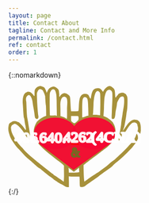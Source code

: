 ```yaml
---
layout: page
title: Contact About
tagline: Contact and More Info
permalink: /contact.html
ref: contact
order: 1
---
```


{::nomarkdown}
<div>
<svg
   xmlns:dc="http://purl.org/dc/elements/1.1/"
   xmlns:cc="http://creativecommons.org/ns#"
   xmlns:rdf="http://www.w3.org/1999/02/22-rdf-syntax-ns#"
   xmlns:svg="http://www.w3.org/2000/svg"
   xmlns="http://www.w3.org/2000/svg"
   xmlns:sodipodi="http://sodipodi.sourceforge.net/DTD/sodipodi-0.dtd"
   xmlns:inkscape="http://www.inkscape.org/namespaces/inkscape"
   id="svg8"
   version="1.1"
   viewBox="0 0 70.805656 53.95681"
   height="53.95681mm"
   width="70.805656mm"
   sodipodi:docname="heartHandsPretty.svg"
   inkscape:version="0.92.2 5c3e80d, 2017-08-06">
  <metadata
     id="metadata30">
    <rdf:RDF>
      <cc:Work
         rdf:about="">
        <dc:format>image/svg+xml</dc:format>
        <dc:type
           rdf:resource="http://purl.org/dc/dcmitype/StillImage" />
        <dc:title></dc:title>
      </cc:Work>
    </rdf:RDF>
  </metadata>
  <defs
     id="defs28" />
  <sodipodi:namedview
     pagecolor="#ffffff"
     bordercolor="#666666"
     borderopacity="1"
     objecttolerance="10"
     gridtolerance="10"
     guidetolerance="10"
     inkscape:pageopacity="0"
     inkscape:pageshadow="2"
     inkscape:window-width="1440"
     inkscape:window-height="855"
     id="namedview25"
     showgrid="false"
     showguides="true"
     inkscape:guide-bbox="true"
     inkscape:zoom="2.5639369"
     inkscape:cx="147.31861"
     inkscape:cy="54.528623"
     inkscape:window-x="0"
     inkscape:window-y="1"
     inkscape:window-maximized="1"
     inkscape:current-layer="svg8" />
  <!-- <defs
      id="defs2" />
   <metadata
      id="metadata5">
      <rdf:RDF>
         <cc:Work
            rdf:about="">
         <dc:format>image/svg+xml</dc:format>
         <dc:type
            rdf:resource="http://purl.org/dc/dcmitype/StillImage" />
         <dc:title></dc:title>
         </cc:Work>
      </rdf:RDF>
   </metadata> -->
  <g
     style="display:inline"
     transform="translate(-11.755183,-119.99777)"
     id="layer2" />
  <g
     style="display:inline"
     transform="translate(-8.1940652,-150.64573)"
     id="layer1">
    <g
       transform="translate(8.194579,72.686509)"
       id="g862">
      <path
         d="m 16.15,78.159027 c -0.768,0.252 -1.612,0.99 -1.938,1.692 -0.153,0.341 -0.23,1.133 -0.211,2.015 0.02,0.81 0,1.475 -0.058,1.475 -0.115,0 -0.767,-0.684 -0.767,-0.792 0,-0.18 -1.074,-1.151 -1.477,-1.35 -0.518,-0.251 -1.7850004,-0.269 -1.7850004,-0.017 0,0.09 -0.115,0.18 -0.25,0.18 -0.1329995,0 -0.5169995,0.234 -0.8429995,0.54 -0.806,0.737 -1.286,3.004 -1.132,5.199 0.076,0.863 0.172,2.23 0.21,3.076 0.173,2.915 0.327,4.588 0.5,4.876 0.096,0.162 0.21,0.81 0.268,1.44 0.077,0.629 0.25,1.672 0.403,2.32 0.288,1.17 0.403,2.465003 0.211,2.627003 -0.038,0.054 -0.46,-0.468 -0.902,-1.134 -0.825,-1.223003 -2.647,-3.112003 -3.031,-3.112003 -0.096,0 -0.441,-0.126 -0.73,-0.27 -0.651,-0.324 -1.8599999,-0.36 -2.4359999,-0.072 -0.23,0.126 -0.729,0.45 -1.1130001,0.72 -0.63299999,0.467 -0.72899999,0.665 -0.93999999,1.727 -0.25,1.349003 -0.153,2.697653 0.422,4.389653 0.64094139,2.5 2.12705949,4.40776 3.93353009,6.81488 0.153,0.162 2.3024699,2.36047 2.5714699,2.70247 1.036,1.259 2.7239995,2.932 4.1819999,4.137 0.537,0.45 1.842,1.602 2.897,2.555 1.056,0.954 2.072,1.781 2.264,1.853 0.211,0.054 0.69,0.378 1.113,0.72 0.403,0.36 1.113,0.935 1.573,1.313 0.46,0.36 1.19,0.972 1.631,1.331 0.709551,0.56577 1.439013,1.10611 2.187,1.62 0.768,0.521 1.4,1.061 1.4,1.187 0,0.126 0.078,0.198 0.174,0.144 0.076,-0.054 0.307,0.054 0.498,0.252 0.192,0.198 0.423,0.36 0.518,0.36 0.096,0 0.346,0.144 0.557,0.324 0.192,0.197 0.614,0.45 0.902,0.593 0.287,0.144 0.633,0.36 0.767,0.468 0.134,0.126 0.345,0.234 0.441,0.234 0.115,0 0.749,0.36 1.44,0.81 0.959,0.63 1.4,0.809 1.995,0.809 h 0.767 v -3.04 l -0.101117,-2.70289 c 2.310973,0.28812 3.730166,0.0398 5.742117,0.14788 v 0 c 0.057,0.36 0.115,1.511 0.115,2.555 0,1.061 0.058,2.176 0.115,2.482 0.115,0.522 0.173,0.558 1.017,0.558 0.844,0 1.573,-0.288 2.034,-0.81 0.192,-0.197 2.149,-1.583 4.815,-3.418 0.73,-0.486 1.459,-0.99 1.612,-1.115 0.768,-0.576 3.031,-2.285 3.55,-2.68 0.326,-0.253 1.189,-0.864 1.918,-1.368 1.343,-0.918 2.859,-2.123 2.686,-2.123 -0.096,0 1.44,-1.367 2.38,-2.087 2.821558,-2.20221 5.627946,-5.11498 7.808,-7.394 0.967588,-1.31718 2.398,-3.005 2.398,-3.203 1.07353,-2.07402 2.583687,-4.72275 2.308,-6.764 0.0888,-1.197403 -0.126886,-2.499946 -0.534471,-3.591584 0,0 -0.796412,-1.27 -1.832412,-1.323 -1.403659,-0.399044 -2.66419,0.0057 -4.499117,2.047412 l -2.814117,3.935582 0.859529,-2.385642 c 0.321781,-1.402152 0.718939,-3.853057 0.948588,-5.231764 0.115,-0.791 0.23,-1.655 0.23,-1.943 0.432355,-1.664779 0.507639,-3.736197 0.537,-5.487 0.04,-2.86 0.02,-3.04 -0.46,-3.958 -0.25,-0.522 -0.518,-0.936 -0.594,-0.9 -0.058,0.036 -0.288,-0.09 -0.519,-0.27 -0.844,-0.701 -3.204,-0.143 -3.549,0.81 -0.058,0.18 -0.173,0.324 -0.269,0.324 -0.095,0 -0.345,0.306 -0.556,0.666 -0.46,0.845 -0.556,0.647 -0.671,-1.386 -0.116,-2.23 -0.25,-2.59 -1.19,-3.4 -1.4,-1.223 -2.245,-1.205 -3.703,0.072 -0.499,0.432 -1.017,1.08 -1.17,1.421 -0.135,0.36 -0.326,0.648 -0.422,0.648 -0.077,0 -0.288,-0.252 -0.46,-0.576 -0.692,-1.241 -1.92,-1.637 -3.493,-1.151 -1.324,0.414 -1.88,1.44 -2.417,4.426 l -0.211,1.151 -0.442,-0.666 c -0.23,-0.377 -0.46,-0.863 -0.537,-1.097 -0.23,-0.918 -2.34,-1.313 -3.377,-0.63 -1.38,0.918 -1.784,2.285 -1.956,6.405 -0.039,1.205 -0.135,2.285 -0.212,2.393 -0.076,0.108 -0.901,0.18 -2.014,0.18 h -1.9 l -0.095,-0.774 c -0.058,-0.414 -0.154,-1.817 -0.211,-3.094 -0.173,-3.49 -0.212,-3.778 -0.576,-4.372 -0.422,-0.648 -1.919,-1.475 -2.686,-1.475 -1.06,0.176 -1.992,0.875 -2.398,1.709 0,0.144 -0.096,0.27 -0.211,0.27 -0.116,0 -0.192,-0.324 -0.173,-0.774 0.019,-0.414 0.019,-0.792 0,-0.846 -0.02,-0.054 -0.077,-0.467 -0.115,-0.935 -0.058,-1.062 -0.269,-1.421 -1.267,-2.177 -1.036,-0.774 -1.515,-0.882 -2.513,-0.558 -1.094,0.342 -1.88,1.098 -2.34,2.195 -0.212,0.522 -0.442,0.936 -0.538,0.936 -0.077,0 -0.115,-0.072 -0.038,-0.162 0.096,-0.162 -0.154,-0.81 -0.806,-2.123 -0.211,-0.396 -0.556,-0.666 -1.247,-0.936 -1.075,-0.412 -1.324,-0.431 -2.168,-0.162 z m 8.46,1.728 c 0.385,0.233 0.826,1.367 1.018,2.68 0.115,0.702 0.21,3.526 0.21,6.243 l 0.111529,5.07653 c -0.993565,-0.596727 -2.240305,0.0096 -3.719823,-0.262588 0,0 -0.131709,-3.905237 -0.131709,-5.874942 0,-5.811 0.019,-6.153 0.383,-6.657 0.453492,-1.301153 1.452288,-1.639663 2.13,-1.205 z m -6.206,0.408 c 0,0 0.882,1.555 1.27,3.058 0.038,1.277 0.255,4.349 0.39,4.925 0.134,0.575 0.181529,5.571413 0.181529,5.571413 -1.725001,0.559246 -3.764411,1.836057 -5.078647,3.304411 -1.531529,2.738823 -2.084059,4.839649 -1.113,8.052239 0.595,2.358 2.595117,4.06635 4.494117,6.07105 2.762388,2.61247 5.11762,4.13107 7.558353,6.25712 2.794277,1.88589 3.634588,2.99348 3.634588,2.99348 -0.058,1.44 0.06906,4.82129 0.01206,6.11729 l -0.115,2.374 -0.71,-0.485 c -0.384,-0.27 -0.73,-0.54 -0.787,-0.594 -0.163809,-0.13138 -0.344399,-0.24034 -0.537,-0.324 -0.270187,-0.13786 -0.52696,-0.30057 -0.767,-0.486 -0.787,-0.647 -2.341,-1.69 -2.533,-1.69 -0.096,0 -0.192,-0.127 -0.192,-0.27 0,-0.144 -0.115,-0.27 -0.23,-0.27 -0.134,0 -0.633,-0.324 -1.113,-0.72 -0.48,-0.378 -1.554,-1.241 -2.398,-1.89 -1.292701,-0.99241 -5.124957,-4.02527 -6.365175,-5.08253 -3.272509,-2.69503 -5.2248036,-4.54256 -6.6305892,-6.34818 -0.7502778,-0.57597 -1.6259281,-1.81353 -2.2560588,-2.483 -0.8660219,-1.36014 -1.6310848,-2.31953 -2.1385881,-3.34176 -1.164546,-2.03902 -1.5046033,-3.20729 -1.5585887,-4.92153 0,0 0.103,-1.313003 1.247,-1.680003 0.7999999,-0.748 1.9119999,0.2 2.4869999,0.65 1.17,0.935003 3.127,3.436003 4.03,5.163003 0.5939995,1.17 1.7639999,2.357 2.2439999,2.267 0.46,-0.09 0.384,-1.53 -0.269,-5.451 -0.153,-0.9 -0.402,-2.465003 -0.575,-3.508003 -0.150464,-0.931283 -0.310473,-1.860998 -0.48,-2.789 -0.096,-0.504 -0.2300004,-1.997 -0.2880004,-3.328 -0.057,-1.332 -0.153,-3.58 -0.21,-5.002 -0.8269995,-3.064 1.2340004,-3.66 1.2340004,-3.66 0.672,0 0.914,0.26 1.432,1.303 0.365001,0.738 0.595,1.602 0.69,2.573 0.097,0.792 0.308,2.105 0.461,2.897 0.173,0.791 0.384,2.159 0.5,3.058 0.268,2.159 0.325,2.429 0.728,2.717 0.883,0.63 1.65,-0.144 1.382,-1.422 -0.269,-1.367 -0.773,-7.477 -0.773,-11.992 0.718,-2.744 2.035,-2.662 3.142,-1.614 z m 36.56,0.131 c 0.713,0.84 0.62,1.591 0.633,2.645 0.019,1.187 -0.02,2.878 -0.077,3.778 -0.058,0.882 -0.154,3.166 -0.23,5.055 -0.154,3.293 -0.135,3.455 0.21,3.563 1.113,0.305 1.478,-0.288 1.689,-2.771 0.077,-0.846 0.25,-1.979 0.384,-2.519 0.153,-0.54 0.326,-1.547 0.403,-2.23 0.076,-0.684 0.192,-1.386 0.287,-1.53 0.979,-1.907 1.305,-2.41 1.766,-2.644 0.805,-0.396 1.4,-0.324 1.65,0.197 0.345,0.702 0.268,3.545 -0.154,5.776 -0.192,1.115 -0.422,2.446 -0.48,2.968 -0.057,0.54 -0.191,1.367 -0.287,1.871 -0.192,0.99 -0.422,2.753 -0.48,3.598 -0.02,0.288 -0.173,1.35 -0.345,2.339003 -0.845,5.11 -1.367117,6.36547 -0.773117,6.54547 1.267112,-1.8073 2.750035,-4.02615 3.931175,-5.50206 0,0 1.323585,-2.333156 2.449118,-3.343354 1.168235,-1.401882 3.521118,-0.844298 3.437295,0.852353 0.547,1.373001 0.304529,2.669591 -0.468471,4.308591 -0.41072,1.35415 -0.849896,2.50891 -1.683883,3.53694 -0.522236,0.76283 -1.386914,1.80727 -2.038117,2.41806 -1.060174,1.22267 -2.173821,2.36028 -3.108,3.274 -4.183,4.03 -5.046,4.803 -5.833,5.307 -0.403,0.27 -1.324,1.008 -2.034,1.62 -0.69,0.629 -1.88,1.583 -2.647,2.122 -0.912621,0.6483 -1.808256,1.3202 -2.686,2.015 -0.711674,0.52561 -1.387899,0.85911 -2.111,1.386 -1.58424,0.88648 -3.206029,2.14768 -4.547,3.076 -0.518,0.342 -0.979,0.702 -1.055,0.81 -0.326,0.431 -0.533529,-4.41106 -0.591529,-8.72906 0,0 3.097286,-2.50413 7.335234,-5.60988 0,0 2.700406,-2.09585 5.266942,-3.97254 0,0 3.335529,-2.94293 3.964412,-5.08429 0.44,-1.098 1.08347,-4.23653 -0.29653,-7.069527 -0.703,-1.035 -0.113529,-0.780706 -2.018529,-2.432706 -0.901,-0.86 -2.038,-1.5 -3.614,-2.102 0,0 0.218,-2.17 0.276,-4.49 0.057,-2.321 0.192,-4.642 0.268,-5.128 0.442,-2.446 0.94,-3.67 1.689,-4.102 0.729,-0.413 1.19,-0.377 1.918,0.198 z m -6.217,0.81 c 0.384,0.504 0.403,0.702 0.403,6.567 l -0.121,5.754 -2.02,-0.26 c -2.475,-0.09 -1.85,0.514 -1.715,-1.195 0.057,-0.81 0.153,-2.734 0.21,-4.263 -0.059,-1.375 0.642,-9.625 3.243,-6.603 z m -17.92,2.823 c 1.114,0.859 0.522,4.452 0.537,5.937 0.039,4.552 0,5.578 -0.191,5.47 -1.477857,-1.078125 -3.30447,-1.404 -3.30447,-1.404 l -0.03453,-2.914 c 0.0979,-1.93014 -0.317489,-4.115735 0.294941,-5.803588 0.44,-1.236 1.341059,-2.240412 2.698059,-1.285412 z m 10.725,0 c 0.825,0.396 1.036,1.476 1.132,5.686 l 0.096,3.994 c -1.065,-0.036 -1.854,0.725 -2.782,0.863 l -0.537,0.072 v -4.372 c 0,-2.59 0.096,-4.641 0.211,-5.073 0.365,-1.224 0.998,-1.62 1.88,-1.17 z m -4.125,10.183 c 0.058,0.162 0.115,0.63 0.115,1.044 0,0.683 -0.096,0.845 -1.055,1.709 -1.151,1.043 -1.247,1.043 -2.417,0.054 -0.518,-0.432 -0.557,-0.54 -0.557,-1.781 v -1.314 h 1.9 c 1.554,0 1.918,0.054 2.014,0.288 z m -2.41353,29.501763 c 0,0 1.686178,-1.29918 2.722178,-2.19918 l 0.170179,2.39012 c -1.330941,0.36671 -5.562823,0.23653 -5.562823,0.23653 l -0.176944,-2.54717 z"
         id="hands"
         inkscape:connector-curvature="0"
         sodipodi:nodetypes="cccsscssccccccccsccccccccccccccsccscccscscccccscscccccsccccccccccccccccscccccscccccccccsccccccsccccccsccccccscccccccccccccccccccccssscccccccccccccccccccccccccccccccccccccccccccccccccccccccccccccccccccccccccccccccccccccccsccccccscscccccccc"
         style="fill:#a0892c;fill-opacity:0.92660552" />
    </g>
  </g>
  <g
     style="display:inline;fill:#f80733;fill-opacity:0.9254902;stroke-width:0.52916664;stroke-miterlimit:4;stroke-dasharray:none"
     transform="translate(-11.966813,-121.32081)"
     id="heart">
    <g
       style="fill:#f80733;fill-opacity:0.9254902;fill-rule:evenodd;stroke:#000000;stroke-width:0.54498875;stroke-miterlimit:4;stroke-dasharray:none"
       transform="matrix(0.92904128,0,0,1.014787,16.445915,120.98264)"
       id="g864">
      <ellipse
         style="fill:#f80733;fill-opacity:0.9254902;stroke:#f80733;stroke-width:0.54498875;stroke-miterlimit:4;stroke-dasharray:none;stroke-opacity:0.9254902"
         cx="44.215359"
         cy="25.186964"
         rx="12.23322"
         ry="8.0579929"
         id="ellipse895" />
      <ellipse
         style="fill:#f80733;fill-opacity:0.9254902;stroke:#f80733;stroke-width:0.54498875;stroke-miterlimit:4;stroke-dasharray:none;stroke-opacity:0.9254902"
         ry="8.0204515"
         rx="11.969459"
         cy="25.224092"
         cx="22.142801"
         id="ellipse897" />
      <path
         style="fill:#f80733;fill-opacity:0.9254902;stroke:#f80733;stroke-width:0.54498875;stroke-miterlimit:4;stroke-dasharray:none;stroke-opacity:0.9254902"
         d="M 32.703086,44.146168 14.194513,31.342878 53.957335,30.220552 Z"
         id="path899"
         inkscape:connector-curvature="0" />
      <path
         inkscape:connector-curvature="0"
         id="path898"
         d="m 33.339186,28.67064 -1.795869,2.279035 3.858149,0.199778 z"
         style="fill:#f80733;fill-opacity:0.9254902;stroke:#fe0000;stroke-width:0.54498875;stroke-miterlimit:4;stroke-dasharray:none;stroke-opacity:0.94117647" />
    </g>
  </g>
  <g
     style="display:inline"
     transform="matrix(0.89719915,0,0,1.0027581,-7.5596864,-121.47897)"
     id="layer5">
    <text
       id="text939"
       y="199.94576"
       x="27.18688"
       style="font-style:normal;font-variant:normal;font-weight:normal;font-stretch:normal;font-size:10.58333302px;line-height:1.25;font-family:sans-serif;-inkscape-font-specification:sans-serif;font-variant-ligatures:normal;font-variant-position:normal;font-variant-caps:normal;font-variant-numeric:normal;font-variant-alternates:normal;font-feature-settings:normal;text-indent:0;text-align:start;text-decoration:none;text-decoration-line:none;text-decoration-style:solid;text-decoration-color:#000000;letter-spacing:0px;word-spacing:0px;text-transform:none;writing-mode:lr-tb;direction:ltr;text-orientation:mixed;dominant-baseline:auto;baseline-shift:baseline;text-anchor:start;white-space:normal;shape-padding:0;opacity:1;vector-effect:none;fill:#000000;fill-opacity:1;stroke:#ff0000;stroke-width:2.64583325;stroke-linecap:butt;stroke-linejoin:bevel;stroke-miterlimit:4;stroke-dasharray:0, 29.1041663;stroke-dashoffset:100;stroke-opacity:1;paint-order:markers stroke fill"
       xml:space="preserve"><tspan
         style="font-style:normal;font-variant:normal;font-weight:normal;font-stretch:normal;font-family:sans-serif;-inkscape-font-specification:sans-serif;fill:#000000;fill-opacity:1;stroke-width:2.64583325"
         y="209.30952"
         x="27.18688"
         id="tspan937" /></text>
    <text
       id="ampersand"
       y="155.55254"
       x="46.72921"
       style="font-style:normal;font-variant:normal;font-weight:normal;font-stretch:condensed;font-size:6.93239021px;line-height:1.25;font-family:'Arial Narrow';-inkscape-font-specification:'Arial Narrow, Condensed';font-variant-ligatures:normal;font-variant-position:normal;font-variant-caps:normal;font-variant-numeric:normal;font-variant-alternates:normal;font-feature-settings:normal;text-indent:0;text-align:start;text-decoration:none;text-decoration-line:none;text-decoration-style:solid;text-decoration-color:#000000;letter-spacing:0px;word-spacing:0px;text-transform:none;writing-mode:lr-tb;direction:ltr;text-orientation:mixed;dominant-baseline:auto;baseline-shift:baseline;text-anchor:start;white-space:normal;shape-padding:0;opacity:1;vector-effect:none;fill:#786721;fill-opacity:0;stroke:#786721;stroke-width:0.8187862;stroke-linecap:butt;stroke-linejoin:bevel;stroke-miterlimit:4;stroke-dasharray:none;stroke-dashoffset:10;stroke-opacity:1;paint-order:markers stroke fill"
       xml:space="preserve"
       transform="scale(0.97980198,1.0206144)"><tspan
         style="fill:#786721;stroke:#786721;stroke-width:0.8187862;stroke-miterlimit:4;stroke-dasharray:none;stroke-dashoffset:10;stroke-opacity:1"
         y="155.55254"
         x="46.72921"
         id="tspan1007">&amp;</tspan></text>
    <text
       xml:space="preserve"
       style="font-style:normal;font-variant:normal;font-weight:normal;font-stretch:condensed;font-size:8.42642021px;line-height:1.25;font-family:'Arial Narrow';-inkscape-font-specification:'Arial Narrow, Condensed';font-variant-ligatures:normal;font-variant-position:normal;font-variant-caps:normal;font-variant-numeric:normal;font-variant-alternates:normal;font-feature-settings:normal;text-indent:0;text-align:start;text-decoration:none;text-decoration-line:none;text-decoration-style:solid;text-decoration-color:#000000;letter-spacing:0px;word-spacing:0px;text-transform:none;writing-mode:lr-tb;direction:ltr;text-orientation:mixed;dominant-baseline:auto;baseline-shift:baseline;text-anchor:start;white-space:normal;shape-padding:0;opacity:1;vector-effect:none;fill:#000000;fill-opacity:0;stroke:#ffffff;stroke-width:0.97465336;stroke-linecap:butt;stroke-linejoin:bevel;stroke-miterlimit:4;stroke-dasharray:none;stroke-dashoffset:26.45833397;stroke-opacity:0.94117647;paint-order:markers stroke fill"
       x="23.037352"
       y="162.03932"
       id="prefix"
       transform="scale(1.0716415,0.93314789)"><tspan
         id="tspan836"
         x="23.037352"
         y="162.03932"
         style="font-size:8.42642021px;stroke:#ffffff;stroke-width:0.97465336;stroke-miterlimit:4;stroke-dasharray:none;stroke-dashoffset:26.45833397;stroke-opacity:0.94117647">.640.</tspan></text>
    <text
       xml:space="preserve"
       style="font-style:normal;font-variant:normal;font-weight:normal;font-stretch:condensed;font-size:8.42642021px;line-height:1.25;font-family:'Arial Narrow';-inkscape-font-specification:'Arial Narrow, Condensed';font-variant-ligatures:normal;font-variant-position:normal;font-variant-caps:normal;font-variant-numeric:normal;font-variant-alternates:normal;font-feature-settings:normal;text-indent:0;text-align:start;text-decoration:none;text-decoration-line:none;text-decoration-style:solid;text-decoration-color:#000000;letter-spacing:0px;word-spacing:0px;text-transform:none;writing-mode:lr-tb;direction:ltr;text-orientation:mixed;dominant-baseline:auto;baseline-shift:baseline;text-anchor:start;white-space:normal;shape-padding:0;opacity:1;vector-effect:none;fill:#000000;fill-opacity:0;stroke:#ffffff;stroke-width:0.97465336;stroke-linecap:butt;stroke-linejoin:bevel;stroke-miterlimit:4;stroke-dasharray:none;stroke-dashoffset:26.45833397;stroke-opacity:0.94117647;paint-order:markers stroke fill"
       x="38.390644"
       y="161.89159"
       id="phone"
       transform="scale(1.0716415,0.93314789)"><tspan
         id="the-number"
         x="38.390644"
         y="161.89159"
         style="font-size:8.42642021px;stroke:#ffffff;stroke-width:0.97465336;stroke-miterlimit:4;stroke-dasharray:none;stroke-dashoffset:26.45833397;stroke-opacity:0.94117647">4262</tspan></text>
    <text
       xml:space="preserve"
       style="font-style:normal;font-variant:normal;font-weight:normal;font-stretch:condensed;font-size:8.42642021px;line-height:1.25;font-family:'Arial Narrow';-inkscape-font-specification:'Arial Narrow, Condensed';font-variant-ligatures:normal;font-variant-position:normal;font-variant-caps:normal;font-variant-numeric:normal;font-variant-alternates:normal;font-feature-settings:normal;text-indent:0;text-align:start;text-decoration:none;text-decoration-line:none;text-decoration-style:solid;text-decoration-color:#000000;letter-spacing:0px;word-spacing:0px;text-transform:none;writing-mode:lr-tb;direction:ltr;text-orientation:mixed;dominant-baseline:auto;baseline-shift:baseline;text-anchor:start;white-space:normal;shape-padding:0;opacity:1;vector-effect:none;fill:#000000;fill-opacity:0;stroke:#ffffff;stroke-width:0.97465336;stroke-linecap:butt;stroke-linejoin:bevel;stroke-miterlimit:4;stroke-dasharray:none;stroke-dashoffset:26.45833397;stroke-opacity:1;paint-order:markers stroke fill"
       x="53.947147"
       y="161.74371"
       id="in-paren"
       transform="scale(1.0716415,0.93314789)"><tspan
         id="4CNA"
         x="53.947147"
         y="161.74371"
         style="font-size:8.42642021px;stroke:#ffffff;stroke-width:0.97465336;stroke-miterlimit:4;stroke-dasharray:none;stroke-dashoffset:26.45833397;stroke-opacity:1">(4CNA)</tspan></text>
    <text
       transform="scale(1.0716415,0.93314789)"
       id="area-code"
       y="162.04803"
       x="11.417357"
       style="font-style:normal;font-variant:normal;font-weight:normal;font-stretch:condensed;font-size:8.42642021px;line-height:1.25;font-family:'Arial Narrow';-inkscape-font-specification:'Arial Narrow, Condensed';font-variant-ligatures:normal;font-variant-position:normal;font-variant-caps:normal;font-variant-numeric:normal;font-variant-alternates:normal;font-feature-settings:normal;text-indent:0;text-align:start;text-decoration:none;text-decoration-line:none;text-decoration-style:solid;text-decoration-color:#000000;letter-spacing:0px;word-spacing:0px;text-transform:none;writing-mode:lr-tb;direction:ltr;text-orientation:mixed;dominant-baseline:auto;baseline-shift:baseline;text-anchor:start;white-space:normal;shape-padding:0;opacity:1;vector-effect:none;fill:#000000;fill-opacity:0;stroke:#ffffff;stroke-width:0.9745546;stroke-linecap:butt;stroke-linejoin:bevel;stroke-miterlimit:4;stroke-dasharray:none;stroke-dashoffset:26.45833397;stroke-opacity:0.94117647;paint-order:markers stroke fill"
       xml:space="preserve"><tspan
         style="font-size:8.42642021px;stroke:#ffffff;stroke-width:0.9745546;stroke-miterlimit:4;stroke-dasharray:none;stroke-dashoffset:26.45833397;stroke-opacity:0.94117647"
         y="162.04803"
         x="11.417357"
         id="tspan837">406</tspan></text>
  </g>
  <path
     style="opacity:1;vector-effect:none;fill:#a7ac93;fill-opacity:0;stroke-width:0.65203172;stroke-linecap:butt;stroke-linejoin:miter;stroke-miterlimit:4;stroke-dasharray:none;stroke-dashoffset:0;stroke-opacity:1"
     d="m 49.613281,107.9202 c -0.0079,-1.20942 -0.572517,-3.42844 -1.254759,-4.93115 -1.065165,-2.34616 -1.109208,-2.84114 -0.311696,-3.503013 2.031135,-1.685691 0.132611,-6.492742 -3.091761,-7.828325 -1.290046,-0.534353 -1.91498,-1.344822 -2.158071,-2.798768 -4.346021,-25.993974 -4.938706,-30.552188 -5.692085,-43.776635 -1.143598,-20.074172 -1.1143,-21.386315 0.526709,-23.589231 1.930925,-2.592105 4.425103,-3.380834 6.047659,-1.91244 2.945809,2.66592 4.351851,8.773278 9.30237,40.406258 0.90505,5.78312 3.316871,8.273841 6.222631,6.426198 1.08611,-0.690609 2.258666,-4.015456 1.861758,-5.279121 -0.684589,-2.179575 -2.323943,-23.017118 -2.724809,-34.634568 -0.401285,-11.629632 -0.363175,-12.174718 1.061812,-15.186674 3.16138,-6.6821238 7.858868,-6.0135793 11.612107,1.652631 1.183936,2.418256 2.421404,5.939227 2.749929,7.824381 0.64109,3.67871 1.689217,17.241191 2.360431,30.543324 l 0.414111,8.206854 -2.860493,1.140812 c -8.351882,3.330872 -15.405151,9.20916 -18.555051,15.464029 -5.206838,10.339398 -5.410207,20.439402 -0.643097,31.938428 0.353931,0.85374 0.115983,0.99621 -1.233108,0.73832 -0.919416,-0.17576 -2.110101,0.0443 -2.645966,0.48904 -0.831321,0.68993 -0.976402,0.4859 -0.988621,-1.39035 z"
     id="path840"
     inkscape:connector-curvature="0"
     transform="scale(0.26458333)" />
  <g
     inkscape:groupmode="layer"
     id="layer4"
     inkscape:label="Layer 1" />
</svg>
</div>
{:/}
    
<!-- [Go to the Home Page]({{ '/' | absolute_url }}) -->
